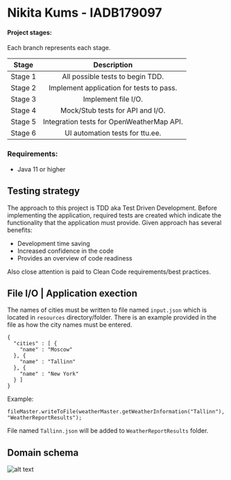 # Nikita Kums - IADB179097

#### Project stages:
Each branch represents each stage.

|  Stage  	|                Description                	|
|:-------:	|:-----------------------------------------:	|
| Stage 1 	|      All possible tests to begin TDD.     	|
| Stage 2 	|  Implement application for tests to pass. 	|
| Stage 3 	|            Implement file I/O.            	|
| Stage 4 	|      Mock/Stub tests for API and I/O.     	|
| Stage 5 	| Integration tests for OpenWeatherMap API. 	|
| Stage 6 	|      UI automation tests for ttu.ee.      	|

### Requirements:
- Java 11 or higher

## Testing strategy

The approach to this project is TDD aka Test Driven Development. Before implementing the application, required tests
are created which indicate the functionality that the application must provide.
Given approach has several benefits:
- Development time saving
- Increased confidence in the code
- Provides an overview of code readiness

Also close attention is paid to Clean Code requirements/best practices.

## File I/O | Application exection

The names of cities must be written to file named ```input.json``` which is located in ```resources``` directory/folder.
There is an example provided in the file as how the city names must be entered.

```
{
  "cities" : [ {
    "name" : "Moscow"
  }, {
    "name" : "Tallinn"
  }, {
    "name" : "New York"
  } ]
}
```

Example:
```
fileMaster.writeToFile(weatherMaster.getWeatherInformation("Tallinn"), "WeatherReportResults");
```
File named ```Tallinn.json``` will be added to ```WeatherReportResults``` folder. 
## Domain schema
![alt text](https://i.imgur.com/OgA9PZy.png)
